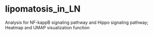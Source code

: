 # lipomatosis_in_LN
Analysis for NF-kappB signaling pathway and Hippo signaling pathway; Heatmap and UMAP visualization function



